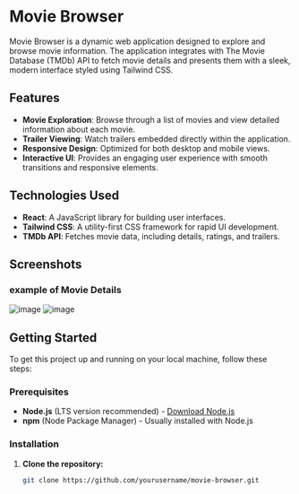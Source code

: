 # Movie Browser

Movie Browser is a dynamic web application designed to explore and browse movie information. The application integrates with The Movie Database (TMDb) API to fetch movie details and presents them with a sleek, modern interface styled using Tailwind CSS.

## Features

- **Movie Exploration**: Browse through a list of movies and view detailed information about each movie.
- **Trailer Viewing**: Watch trailers embedded directly within the application.
- **Responsive Design**: Optimized for both desktop and mobile views.
- **Interactive UI**: Provides an engaging user experience with smooth transitions and responsive elements.

## Technologies Used

- **React**: A JavaScript library for building user interfaces.
- **Tailwind CSS**: A utility-first CSS framework for rapid UI development.
- **TMDb API**: Fetches movie data, including details, ratings, and trailers.

## Screenshots


### example of Movie Details

![image](https://github.com/user-attachments/assets/e2752401-a86f-4c72-838e-1e5331b8a5ca)
![image](https://github.com/user-attachments/assets/999fb93e-6764-4e99-8b5e-a796201d00e4)



## Getting Started

To get this project up and running on your local machine, follow these steps:

### Prerequisites

- **Node.js** (LTS version recommended) - [Download Node.js](https://nodejs.org/)
- **npm** (Node Package Manager) - Usually installed with Node.js

### Installation

1. **Clone the repository:**

   ```bash
   git clone https://github.com/yourusername/movie-browser.git
